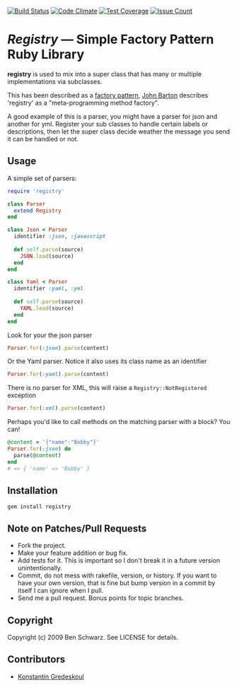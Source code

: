 [![Build Status](https://travis-ci.org/kigster/registry.svg?branch=master)](https://travis-ci.org/kigster/registry)
[![Code Climate](https://codeclimate.com/github/kigster/registry/badges/gpa.svg)](https://codeclimate.com/github/kigster/registry)
[![Test Coverage](https://codeclimate.com/github/kigster/registry/badges/coverage.svg)](https://codeclimate.com/github/kigster/registry/coverage)
[![Issue Count](https://codeclimate.com/github/kigster/registry/badges/issue_count.svg)](https://codeclimate.com/github/kigster/registry)

# *Registry* — Simple Factory Pattern Ruby Library

**registry** is used to mix into a super class that has many or multiple implementations via subclasses. 

This has been described as a [factory pattern](http://en.wikipedia.org/wiki/Factory_method_pattern), [John Barton](http://whoisjohnbarton.com/) describes 'registry' as a "meta-programming method factory". 

A good example of this is a parser, you might have a parser for json and another for yml. Register your sub classes to handle certain labels or descriptions, then let the super class decide weather the message you send it can be handled or not.

## Usage

A simple set of parsers: 

```ruby
require 'registry'

class Parser
  extend Registry
end

class Json < Parser
  identifier :json, :javascript
  
  def self.parse(source)
    JSON.load(source)
  end
end

class Yaml < Parser
  identifier :yaml, :yml
  
  def self.parse(source)
    YAML.load(source)
  end
end
```
    
Look for your the json parser 

```ruby
Parser.for(:json).parse(content)
```
    
Or the Yaml parser. Notice it also uses its class name as an identifier

```ruby
Parser.for(:yaml).parse(content)
```

There is no parser for XML, this will raise a `Registry::NotRegistered` exception

```ruby
Parser.for(:xml).parse(content)
```

Perhaps you'd like to call methods on the matching parser with a block? You can! 

```ruby
@content = '{"name":"Bobby"}'
Parser.for(:json) do
  parse(@content)
end
# => { 'name' => 'Bobby' }
```

## Installation

    gem install registry 

## Note on Patches/Pull Requests
 
* Fork the project.
* Make your feature addition or bug fix.
* Add tests for it. This is important so I don't break it in a future version unintentionally.
* Commit, do not mess with rakefile, version, or history. If you want to have your own version, that is fine but bump version in a commit by itself I can ignore when I pull.
* Send me a pull request. Bonus points for topic branches.

## Copyright

Copyright (c) 2009 Ben Schwarz. See LICENSE for details.

## Contributors

 * [Konstantin Gredeskoul](https://github.com/kigster)
 
 

